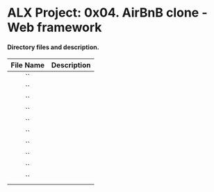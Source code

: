 # ALX Project: 0x04. AirBnB clone - Web framework
#### Directory files and description.
|File Name  |Description  |
|:-----------:|----------------------|
| `` ||
| `` ||
| `` ||
| `` ||
| `` ||
| `` ||
| `` ||
| `` ||
| `` ||
| `` ||
